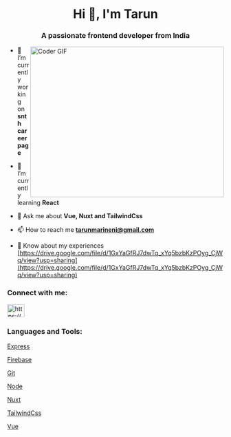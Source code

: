 <h1 align="center">Hi 👋, I'm Tarun</h1>
<h3 align="center">A passionate frontend developer from India</h3>

<img align="right" alt="Coder GIF" height=350 width=450 src="https://images.squarespace-cdn.com/content/v1/5769fc401b631bab1addb2ab/1541580611624-TE64QGKRJG8SWAIUS7NS/ke17ZwdGBToddI8pDm48kPoswlzjSVMM-SxOp7CV59BZw-zPPgdn4jUwVcJE1ZvWQUxwkmyExglNqGp0IvTJZamWLI2zvYWH8K3-s_4yszcp2ryTI0HqTOaaUohrI8PI6FXy8c9PWtBlqAVlUS5izpdcIXDZqDYvprRqZ29Pw0o/coding-freak.gif" />

- 🔭 I’m currently working on **snth career page**

- 🌱 I’m currently learning **React**

- 💬 Ask me about **Vue, Nuxt and TailwindCss**

- 📫 How to reach me **tarunmarineni@gmail.com**

- 📄 Know about my experiences [https://drive.google.com/file/d/1GxYaGfRJ7dwTq_xYq5bzbKzPOyg_CjWq/view?usp=sharing](https://drive.google.com/file/d/1GxYaGfRJ7dwTq_xYq5bzbKzPOyg_CjWq/view?usp=sharing)

<h3 align="left">Connect with me:</h3>
<p align="left">
<a href="https://linkedin.com/in/https://www.linkedin.com/in/tarun-marineni-a6a54323b/" target="blank">
  <img align="center" src="https://raw.githubusercontent.com/rahuldkjain/github-profile-readme-generator/master/src/images/icons/Social/linked-in-alt.svg" alt="https://www.linkedin.com/in/tarun-marineni-a6a54323b/" height="30" width="40" />
</a>
</p>

<h3 align="left">Languages and Tools:</h3>
<p align="left"> 
  
  [Express](https://expressjs.com)

  [Firebase](https://firebase.google.com/)
 
  [Git](https://git-scm.com/)
 
  [Node](https://nodejs.org)
 
  [Nuxt](https://nuxtjs.org/)

  [TailwindCss](https://tailwindcss.com/)

  [Vue](https://vuejs.org/)
</p>
